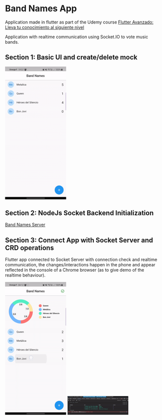 # Band Names App

Application made in flutter as part of the Udemy course [Flutter Avanzado: Lleva tu conocimiento al siguiente nivel](https://www.udemy.com/course/flutter-avanzado-fernando-herrera/)

Application with realtime communication using Socket.IO to vote music bands.

## Section 1: Basic UI and create/delete mock

<img src="https://github.com/IvanLpJc/Flutter-BandNamesApp/blob/main/demo.gif" width=200px> 

## Section 2: NodeJs Socket Backend Initialization
[Band Names Server](https://github.com/IvanLpJc/NodeJs-BandNamesServer/tree/v1.0.0)

## Section 3: Connect App with Socket Server and CRD operations
Flutter app connected to Socket Server with connection check and realtime communication, the changes/interactions happen in the phone and appear reflected in the console of a Chrome browser (as to give demo of the realtime behaviour).

<img src="https://github.com/IvanLpJc/Flutter-BandNamesApp/blob/main/demo-section-2.gif" width=200px> 
<img src="https://github.com/IvanLpJc/Flutter-BandNamesApp/blob/main/demo-chrome.gif" width=200px> 
